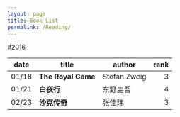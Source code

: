 ```yaml
---
layout: page
title: Book List
permalink: /Reading/
---
```


#2016

|date    |title             |author      |rank |
|--------|------------------|------------|----:|
|01/18   |**The Royal Game**|Stefan Zweig|3    |
|01/21   |**白夜行**|东野圭吾|4    |
|02/23   |**沙克传奇**|张佳玮|3|



